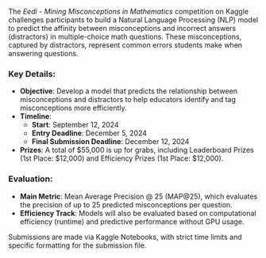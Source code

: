 The *Eedi - Mining Misconceptions in Mathematics* competition on Kaggle challenges participants to build a Natural Language Processing (NLP) model to predict the affinity between misconceptions and incorrect answers (distractors) in multiple-choice math questions. These misconceptions, captured by distractors, represent common errors students make when answering questions.

### Key Details:
- **Objective**: Develop a model that predicts the relationship between misconceptions and distractors to help educators identify and tag misconceptions more efficiently.
- **Timeline**:
  - **Start**: September 12, 2024
  - **Entry Deadline**: December 5, 2024
  - **Final Submission Deadline**: December 12, 2024
- **Prizes**: A total of $55,000 is up for grabs, including Leaderboard Prizes (1st Place: $12,000) and Efficiency Prizes (1st Place: $12,000).

### Evaluation:
- **Main Metric**: Mean Average Precision @ 25 (MAP@25), which evaluates the precision of up to 25 predicted misconceptions per question.
- **Efficiency Track**: Models will also be evaluated based on computational efficiency (runtime) and predictive performance without GPU usage.

Submissions are made via Kaggle Notebooks, with strict time limits and specific formatting for the submission file.